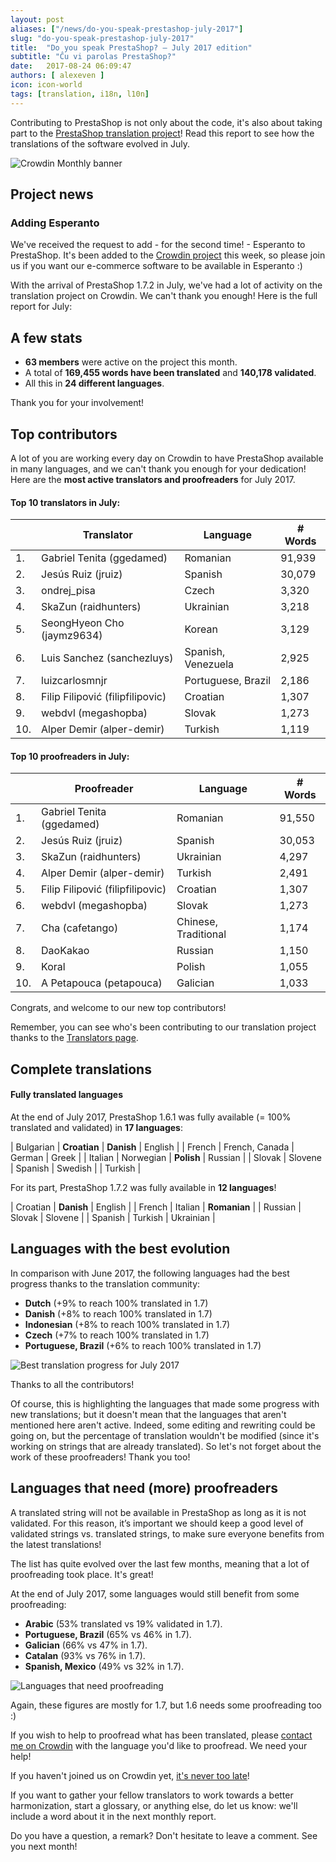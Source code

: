 ```yaml
---
layout: post
aliases: ["/news/do-you-speak-prestashop-july-2017"]
slug: "do-you-speak-prestashop-july-2017"
title:  "Do you speak PrestaShop? – July 2017 edition"
subtitle: "Ĉu vi parolas PrestaShop?"
date:   2017-08-24 06:09:47
authors: [ alexeven ]
icon: icon-world
tags: [translation, i18n, l10n]
---
```


Contributing to PrestaShop is not only about the code, it's also about taking part to the [PrestaShop translation project](https://crowdin.com/project/prestashop-official)! Read this report to see how the translations of the software evolved in July.

![Crowdin Monthly banner](/assets/images/2017/04/DYSpeakPS.jpg)

## Project news

### Adding Esperanto

We've received the request to add - for the second time! - Esperanto to PrestaShop.
It's been added to the [Crowdin project](https://crowdin.com/project/prestashop-official/eo#) this week, so please join us if you want our e-commerce software to be available in Esperanto :)

With the arrival of PrestaShop 1.7.2 in July, we've had a lot of activity on the translation project on Crowdin. We can't thank you enough! Here is the full report for July:

## A few stats

* **63 members** were active on the project this month.
* A total of **169,455 words have been translated** and **140,178 validated**.
* All this in **24 different languages**.

Thank you for your involvement!


## Top contributors

A lot of you are working every day on Crowdin to have PrestaShop available in many languages, and we can't thank you enough for your dedication! Here are the **most active translators and proofreaders** for July 2017.

#### Top 10 translators in July:

| |Translator | Language | # Words
|-|---------- | -------- | ----------------
 1. | Gabriel Tenita (ggedamed) | Romanian | 91,939
 2. | Jesús Ruiz (jruiz) | Spanish | 30,079
 3. | ondrej_pisa | Czech | 3,320
 4. | SkaZun (raidhunters) | Ukrainian | 3,218
 5. | SeongHyeon Cho (jaymz9634) | Korean | 3,129
 6. | Luis Sanchez (sanchezluys) | Spanish, Venezuela | 2,925
 7. | luizcarlosmnjr | Portuguese, Brazil | 2,186
 8. | Filip Filipović (filipfilipovic) | Croatian | 1,307
 9. | webdvl (megashopba) | Slovak | 1,273
10. | Alper Demir (alper-demir) | Turkish | 1,119


#### Top 10 proofreaders in July:

| | Proofreader | Language | # Words
|-| ---------- | -------- | ----------------
 1. | Gabriel Tenita (ggedamed) | Romanian | 91,550
 2. | Jesús Ruiz (jruiz) | Spanish | 30,053
 3. | SkaZun (raidhunters) | Ukrainian | 4,297
 4. | Alper Demir (alper-demir) | Turkish | 2,491
 5. | Filip Filipović (filipfilipovic) | Croatian | 1,307
 6. | webdvl (megashopba) | Slovak | 1,273
 7. | Cha (cafetango) | Chinese, Traditional | 1,174
 8. | DaoKakao | Russian | 1,150
 9. | Koral | Polish | 1,055
10. | A Petapouca (petapouca) | Galician | 1,033

Congrats, and welcome to our new top contributors!

Remember, you can see who's been contributing to our translation project thanks to the [Translators page](http://translators.prestashop.com/).


## Complete translations

#### Fully translated languages

At the end of July 2017, PrestaShop 1.6.1 was fully available (= 100% translated and validated) in **17 languages**:

| Bulgarian | **Croatian** | **Danish** | English |
|  French | French, Canada | German | Greek |
|  Italian | Norwegian | **Polish** | Russian |
| Slovak | Slovene | Spanish | Swedish |
| Turkish |

For its part, PrestaShop 1.7.2 was fully available in **12 languages**!

| Croatian | **Danish** | English |
| French | Italian |  **Romanian** |
| Russian | Slovak | Slovene |
| Spanish | Turkish | Ukrainian |


## Languages with the best evolution

In comparison with June 2017, the following languages had the best progress thanks to the translation community:

* **Dutch** (+9% to reach 100% translated in 1.7)
* **Danish** (+8% to reach 100% translated in 1.7)
* **Indonesian** (+8% to reach 100% translated in 1.7)
* **Czech** (+7% to reach 100% translated in 1.7)
* **Portuguese, Brazil** (+6% to reach 100% translated in 1.7)

![Best translation progress for July 2017](/assets/images/2017/08/Build_Crowdin_progress_July17.png)

Thanks to all the contributors!

Of course, this is highlighting the languages that made some progress with new translations; but it doesn't mean that the languages that aren't mentioned here aren't active. Indeed, some editing and rewriting could be going on, but the percentage of translation wouldn't be modified (since it's working on strings that are already translated). So let's not forget about the work of these proofreaders! Thank you too!

## Languages that need (more) proofreaders

A translated string will not be available in PrestaShop as long as it is not validated. For this reason, it’s important we should keep a good level of validated strings vs. translated strings, to make sure everyone benefits from the latest translations!

The list has quite evolved over the last few months, meaning that a lot of proofreading took place. It's great!

At the end of July 2017, some languages would still benefit from some proofreading:

* **Arabic** (53% translated vs 19% validated in 1.7).
* **Portuguese, Brazil** (65% vs 46% in 1.7).
* **Galician** (66% vs 47% in 1.7).
* **Catalan** (93% vs 76% in 1.7).
* **Spanish, Mexico** (49% vs 32% in 1.7).


![Languages that need proofreading](/assets/images/2017/08/Build_Crowdin_proofreading_July17.png)

Again, these figures are mostly for 1.7, but 1.6 needs some proofreading too :)

If you wish to help to proofread what has been translated, please [contact me on Crowdin](https://crowdin.com/profile/alex-even) with the language you'd like to proofread. We need your help!

If you haven't joined us on Crowdin yet, [it's never too late](https://crowdin.com/project/prestashop-official)!

If you want to gather your fellow translators to work towards a better harmonization, start a glossary, or anything else, do let us know: we'll include a word about it in the next monthly report.

Do you have a question, a remark? Don't hesitate to leave a comment. See you next month!
